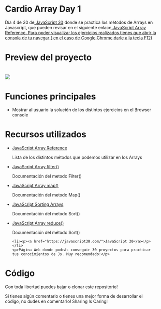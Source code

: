 <h1>Cardio Array Day 1</h1>
<p>Día 4 de 30 de<a href="https://javascript30.com/"> JavaScript 30</a> donde se practica los métodos de Arrays en Javascript, que pueden revisar en el siguiente enlace<a href="https://www.w3schools.com/jsref/jsref_obj_array.asp"> JavaScript Array Reference. Para poder visualizar los ejercicios realizados tienes que abrir la consola de tu navegar ( en el caso de Google Chrome darle a la tecla F12)</a></p>

<h1>Preview del proyecto<h1>
<img align="center" src="./images/CardioArray.gif"/>

<h1>Funciones principales</h1>
  <ul>
    <li>Mostrar al usuario la solución de los distintos ejercicios en el Browser console</li>
   
  </ul>
  
  <h1>Recursos utilizados</h1>
  <ul>
      <li><p><a href="https://www.w3schools.com/jsref/jsref_obj_array.asp">JavaScript Array Reference</a></p></li>
    <p>Lista de los distintos métodos que podemos utilizar en los Arrays</p>
      <li><p><a href="https://www.w3schools.com/jsref/jsref_filter.asp">JavaScript Array filter()
</a></p></li>
    <p>Documentación del metodo Filter()</p>
      <li><p><a href="https://www.w3schools.com/jsref/jsref_map.asp">JavaScript Array map()</a></p></li>
    <p>Documentación del metodo Map()</p>
      <li><p><a href="JavaScript Sorting Arrays">JavaScript Sorting Arrays</a></p></li>
    <p>Documentación del metodo Sort()</p>
      <li><p><a href="https://www.w3schools.com/jsref/jsref_reduce.asp">JavaScript Array reduce()</a></p></li>
    <p>Documentación del método Sort()</p>
    
    <li><p><a href="https://javascript30.com/">JavaScript 30</a></p></li>
    <p>Página Web donde podrás conseguir 30 proyectos para practicar tus conocimientos de Js. Muy recomendado!</p>
  </ul>
  <h1>Código</h1>
  <p>Con toda libertad puedes bajar o clonar este repositorio!</p>
  <p>Si tienes algún comentario o tienes una mejor forma de desarrollar el código, no dudes en comentarlo! Sharing Is Caring!</p>

